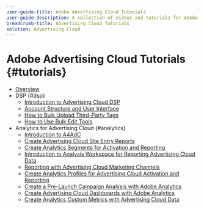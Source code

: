 ```yaml
---
user-guide-title: Adobe Advertising Cloud Tutorials
user-guide-description: A collection of videos and tutorials for Adobe Advertising Cloud.
breadcrumb-title: Advertising Cloud Tutorials
solution: Advertising Cloud
---
```


# Adobe Advertising Cloud Tutorials {#tutorials}

+ [Overview](overview.md)
+ DSP {#dsp}
  + [Introduction to Advertising Cloud DSP](/help/dsp/overview.md)
  + [Account Structure and User Interface](/help/dsp/ui.md)
  + [How to Bulk Upload Third-Party Tags](/help/dsp/bulk-upload-third-party-ad-tags.md)
  + [How to Use Bulk Edit Tools](/help/dsp/bulk-edit-placement-tools.md)
+ Analytics for Advertising Cloud {#analytics}
  + [Introduction to A4AdC](/help/integrations/analytics/intro-a4adc.md)
  + [Create Advertising Cloud Site Entry Reports](/help/integrations/analytics/analytics-site-entry-a4adc.md)
  + [Create Analytics Segments for Activation and Reporting](/help/integrations/analytics/analytics-segments-a4adc.md)
  + [Introduction to Analysis Workspace for Reporting Advertising Cloud Data](/help/integrations/analytics/analytics-analysis-workspace-a4adc.md)
  + [Reporting with Advertising Cloud Marketing Channels](/help/integrations/analytics/analytics-reporting-a4adc.md)
  + [Create Analytics Profiles for Advertising Cloud Activation and Reporting](/help/integrations/analytics/analytics-profiles-a4adc.md)
  + [Create a Pre-Launch Campaign Analysis with Adobe Analytics](/help/integrations/analytics/analytics-pre-launch-a4adc.md)
  + [Create Advertising Cloud Dashboards with Adobe Analytics](/help/integrations/analytics/analytics-dashboards-a4adc.md)
  + [Create Analytics Custom Metrics with Advertising Cloud Data](/help/integrations/analytics/analytics-custom-metrics-a4adc.md)

<!--
  + [Create a Placement](/help/dsp/placement-create.md)
  + [Placement Targeting Capabilities](/help/dsp/placement-targeting.md)
  + [Audience Libraries and Applying Behavioral Targeting](/help/dsp/audience-libraries.md)
-->